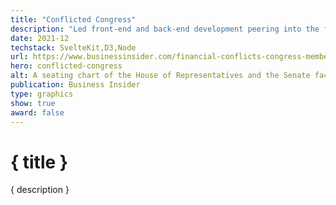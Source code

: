 ```yaml
---
title: "Conflicted Congress"
description: "Led front-end and back-end development peering into the financial transparency of members of Congress"
date: 2021-12
techstack: SvelteKit,D3,Node
url: https://www.businessinsider.com/financial-conflicts-congress-members-rated-2021-12
hero: conflicted-congress
alt: A seating chart of the House of Representatives and the Senate facing each other. The dots are colored green, yellow and red according to the rating of each member of Congress.
publication: Business Insider
type: graphics
show: true
award: false
---
```


# { title }

{ description }
